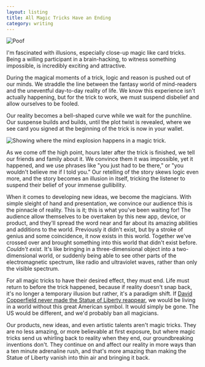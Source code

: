 ```yaml
---
layout: listing
title: All Magic Tricks Have an Ending
category: writing
---
```


<img src="../../../../../img/in-writings/poof.jpg" alt="Poof" title="Gone like the wind." />

I'm fascinated with illusions, especially close-up magic like card tricks. Being a willing participant in a brain-hacking, to witness something impossible, is incredibly exciting and attractive.

During the magical moments of a trick, logic and reason is pushed out of our minds. We straddle the line between the fantasy world of mind-readers and the uneventful day-to-day reality of life. We know this experience isn't actually happening, but for the trick to work, we must suspend disbelief and allow ourselves to be fooled. 

Our reality becomes a bell-shaped curve while we wait for the punchline. Our suspense builds and builds, until the plot twist is revealed, where we see card you signed at the beginning of the trick is now in your wallet.

<img src="../../../../../img/in-writings/bell-curve-mind-explosion.jpg" alt="Showing where the mind explosion happens in a magic trick." title="Showing where the mind explosion happens in a magic trick." />

As we come off the high point, hours later after the trick is finished, we tell our friends and family about it. We convince them it was impossible, yet it happened, and we use phrases like "you just had to be there," or "you wouldn't believe me if I told you." Our retelling of the story skews logic even more, and the story becomes an illusion in itself, tricking the listener to suspend their belief of your immense gullibility.

When it comes to developing new ideas, we become the magicians. With simple sleight of hand and presentation, we convince our audience this is the pinnacle of reality. This is it; this is what you've been waiting for! The audience allow themselves to be overtaken by this new app, device, or product, and they'll spread the word near and far about its amazing abilities and additions to the world. Previously it didn't exist, but by a stroke of genius and some coincidence, it now exists in this world. Together we've crossed over and brought something into this world that didn't exist before. *Couldn't exist.* It's like bringing in a three-dimensional object into a two-dimensional world, or suddenly being able to see other parts of the electromagnetic spectrum, like radio and ultraviolet waves, rather than only the visible spectrum.

For all magic tricks to have their desired effect, they must end. Life must return to before the trick happened, because if reality doesn't snap back, it's no longer a temporary illusion but rather, it's a paradigm shift. If [David Copperfield never made the Statue of Liberty reappear](http://youtu.be/VAEw-gtDkO4), we would be living in a world without this great American symbol. It would simply be gone. The US would be different, and we'd probably ban all magicians.

Our products, new ideas, and even artistic talents aren't magic tricks. They are no less amazing, or more believable at first exposure, but where magic tricks send us whirling back to reality when they end, our groundbreaking inventions don't. They continue on and affect our reality in more ways than a ten minute adrenaline rush, and that's more amazing than making the Statue of Liberty vanish into thin air and bringing it back.